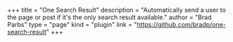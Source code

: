 +++
title = "One Search Result"
description = "Automatically send a user to the page or post if it's the only search result available."
author = "Brad Parbs"
type = "page"
kind = "plugin"
link = "https://github.com/bradp/one-search-result"
+++
